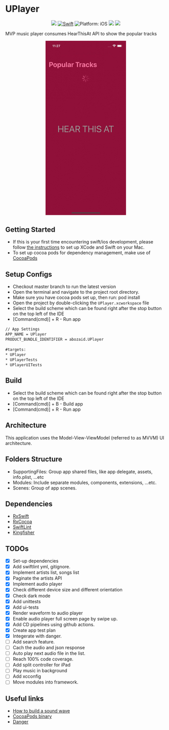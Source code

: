 # UPlayer
</p>
 <p align="center">
<img src="https://img.shields.io/github/workflow/status/abozaid-ibrahim/UPlayer/iOS%20starter%20workflow/master">
<a href="https://developer.apple.com/swift/"><img src="https://img.shields.io/badge/Swift-5.0-orange.svg?style=flat" alt="Swift"/></a>
<img src="https://img.shields.io/badge/Platform-iOS%2011.0+-lightgrey.svg" alt="Platform: iOS">
<img src="https://img.shields.io/badge/XCode-11.5%2B-lightgrey">
<img src="https://img.shields.io/badge/Code%20Coverage-71%25-brightgreen">
</p>

MVP music player consumes HearThisAt API to show the popular tracks
 
 <p align="center">
 <img src="https://github.com/abozaid-ibrahim/UPlayer/blob/master/demo.gif" width="50%">
 </p>

## Getting Started
- If this is your first time encountering swift/ios development, please follow [the instructions](https://developer.apple.com/support/xcode/) to set up XCode and Swift on your Mac.
- To set up cocoa pods for dependency management, make use of [CocoaPods](https://guides.cocoapods.org/using/getting-started.html#getting-started)

## Setup Configs
- Checkout master branch to run the latest version
- Open the terminal and navigate to the project root directory.
- Make sure you have cocoa pods set up, then run: pod install
- Open the project by double-clicking the `UPlayer.xcworkspace` file
- Select the build scheme which can be found right after the stop button on the top left of the IDE
- [Command(cmd)] + R - Run app
```
// App Settings
APP_NAME = UPlayer
PRODUCT_BUNDLE_IDENTIFIER = abozaid.UPlayer

#targets:
* UPlayer
* UPlayerTests
* UPlayerUITests

```

## Build
* Select the build scheme which can be found right after the stop button on the top left of the IDE
* [Command(cmd)] + B - Build app
* [Command(cmd)] + R - Run app

## Architecture
This application uses the Model-View-ViewModel (referred to as MVVM) UI architecture.

## Folders Structure
* SupportingFiles: Group app shared files, like app delegate, assets, info.plist, ...etc
* Modules: Include separate modules, components, extensions, ...etc.
* Scenes: Group of app scenes.

## Dependencies
* [RxSwift](https://github.com/ReactiveX/RxSwift)
* [RxCocoa](https://github.com/ReactiveX/RxSwift)
* [SwiftLint](https://github.com/realm/SwiftLint)
* [Kingfisher](https://github.com/onevcat/Kingfisher)

## TODOs
- [x] Set-up dependencies
- [x] Add swiftlint yml, gitignore.
- [x] Implement artists list, songs list
- [x] Paginate the artists API
- [x] Implement audio player
- [x] Check different device size and different orientation
- [x] Check dark mode
- [x] Add unittests
- [x] Add ui-tests
- [x] Render waveform to audio player
- [x] Enable audio player full screen page by swipe up.
- [x] Add CD pipelines using github actions.
- [x] Create app test plan
- [x] Integerate with danger.
- [ ] Add search feature.
- [ ] Cach the audio and json response
- [ ] Auto play next audio file in the list.
- [ ] Reach 100% code coverage.
- [ ] Add split controller for iPad
- [ ] Play music in background
- [ ] Add xcconfig
- [ ] Move modules into framework.

## Useful links
- [How to build a sound wave](https://deda9.medium.com/lets-learn-how-to-play-a-song-on-ios-like-soundcloud-do-77643a90d449)
- [CocoaPods binary](https://github.com/leavez/cocoapods-binary)
- [ Danger](https://danger.systems/swift/)
